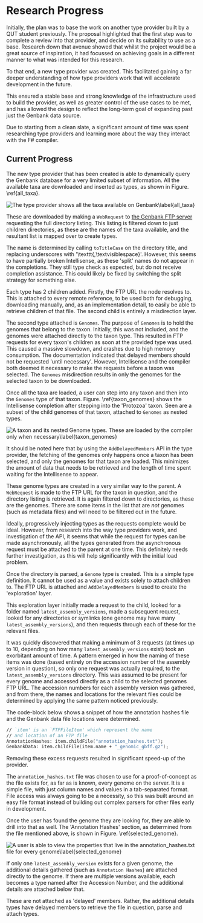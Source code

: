 # Research Progress

Initially, the plan was to base the work on another type provider built
by a QUT student previously. The proposal highlighted that the first step was
to complete a review into that provider, and decide on its suitability to use as
a base. Research down that avenue showed that whilst the project would be a
great source of inspiration, it had focussed on achieving goals in a different
manner to what was intended for this research.

To that end, a new type provider was created. This facilitated gaining a far
deeper understanding of how type providers work that will accelerate development
in the future.

This ensured a stable base and strong knowledge of the infrastructure used to
build the provider, as well as greater control of the use cases to be met, and
has allowed the design to reflect the long-term goal of expanding past just the
Genbank data source.

Due to starting from a clean slate, a significant amount of time was spent
researching type providers and learning more about the way they interact with
the F# compiler.

## Current Progress

The new type provider that has been created is able to dynamically query the
Genbank database for a very limited subset of information. All the available
taxa are downloaded and inserted as types, as shown in Figure. \ref{all_taxa}.

![The type provider shows all the taxa available on
Genbank\label{all_taxa}](src/images/all_taxa.png)

These are downloaded by making a `WebRequest` to [the Genbank FTP
server](ftp://ftp.ncbi.nlm.nih.gov/genomes/genbank/) requesting the full
directory listing. This listing is filtered down to just children directories,
as these are the names of the taxa available, and the resultant list is mapped
over to create types.

The name is determined by calling `toTitleCase` on the directory title, and
replacing underscores with '\texttt{,\textvisiblespace}'. However, this seems to
have partially broken Intellisense, as these 'split' names do not appear in the
completions. They still type check as expected, but do not receive completion
assistance. This could likely be fixed by switching the split strategy for
something else.

Each type has 2 children added. Firstly, the FTP URL the node resolves to. This
is attached to every remote reference, to be used both for debugging,
downloading manually, and, as an implementation detail, to easily be able to
retrieve children of that file. The second child is entirely a misdirection
layer.

The second type attached is `Genomes`. The purpose of `Genomes` is to hold the
genomes that belong to the taxon. Initially, this was not included, and the
genomes were attached directly to the taxon type. This resulted in FTP requests
for every taxon's children as soon at the provided type was used. This caused a
massive slowdown, and crashes due to high memory consumption. The documentation
indicated that delayed members should not be requested 'until necessary'.
However, Intellisense and the compiler both deemed it necessary to make the
requests before a taxon was selected. The `Genomes` misdirection results in only
the genomes for the selected taxon to be downloaded.

Once all the taxa are loaded, a user can step into any taxon and then into the
`Genomes` type of that taxon. Figure. \ref{taxon_genomes} shows the Intellisense
completion after stepping into the 'Protozoa' taxon. Seen are a subset of the
child genomes of that taxon, attached to `Genomes` as nested types.

![A taxon and its nested `Genome` types. These are loaded by the compiler only
when necessary\label{taxon_genomes}](src/images/taxon_genomes.png)

It should be noted here that by using the `AddDelayedMembers` API in the type
provider, the fetching of the genomes only happens once a taxon has been
selected, and only the genomes for that taxon are loaded. This minimizes the
amount of data that needs to be retrieved and the length of time spent waiting
for the Intellisense to appear.

These genome types are created in a very similar way to the parent. A
`WebRequest` is made to the FTP URL for the taxon in question, and the directory
listing is retrieved. It is again filtered down to directories, as these are the
genomes. There are some items in the list that are *not* genomes (such as
metadata files) and will need to be filtered out in the future.

Ideally, progressively injecting types as the requests complete would be ideal.
However, from research into the way type providers work, and investigation of
the API, it seems that while the request for types can be made asynchronously,
all the types generated from the asynchronous request must be attached to the
parent at one time. This definitely needs further investigation, as this will
help significantly with the initial load problem.

Once the directory is parsed, a `Genome` type is created. This is a simple type
definition. It cannot be used as a value and exists solely to attach children
to. The FTP URL is attached and `AddDelayedMembers` is used to create the
'exploration' layer.

This exploration layer initially made a request to the child, looked for a
folder named `latest_assembly_versions`, made a subsequent request, looked for
any directories or symlinks (one genome may have many
`latest_assembly_versions`), and then requests through each of these for the
relevant files.

It was quickly discovered that making a minimum of 3 requests (at times up to
10, depending on how many `latest_assembly_versions` exist) took an exorbitant
amount of time. A pattern emerged in how the naming of these items was done
(based entirely on the accession number of the assembly version in question), so
only one request was actually required, to the `latest_assembly_versions`
directory. This was assumed to be present for every genome and accessed directly
as a child to the selected genomes FTP URL. The accession numbers for each
assembly version was gathered, and from there, the names and locations for the
relevant files could be determined by applying the same pattern noticed
previously.

The code-block below shows a snippet of how the annotation hashes file and the
Genbank data file locations were determined.

```fsharp
// `item' is an `FTPFileItem' which represent the name
// and location of an FTP file
AnnotationHashes: item.childFile("annotation_hashes.txt");
GenbankData: item.childFile(item.name + "_genomic_gbff.gz");
```

Removing these excess requests resulted in significant speed-up of the provider.

The `annotation_hashes.txt` file was chosen to use for a proof-of-concept as the
file exists for, as far as is known, every genome on the server. It is a simple
file, with just column names and values in a tab-separated format. File access
was always going to be a necessity, so this was built around an easy file format
instead of building out complex parsers for other files early in development.

Once the user has found the genome they are looking for, they are able to drill
into that as well. The 'Annotation Hashes' section, as determined from the file
mentioned above, is shown in Figure. \ref{selected_genome}.

![A user is able to view the properties that live in the `annotation_hashes.txt`
file for every
genome\label{selected_genome}](src/images/selected_genome.png)

If only one `latest_assembly_version` exists for a given genome, the additional
details gathered (such as `Annotation Hashes`) are attached directly to
the genome. If there are multiple versions available, each becomes a type named
after the Accession Number, and the additional details are attached below that.

These are not attached as 'delayed' members. Rather, the additional details
types have delayed members to retrieve the file in question, parse and attach
types.

